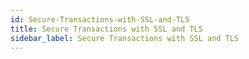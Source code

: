 ```yaml
---
id: Secure-Transactions-with-SSL-and-TLS
title: Secure Transactions with SSL and TLS
sidebar_label: Secure Transactions with SSL and TLS
---
```



##
